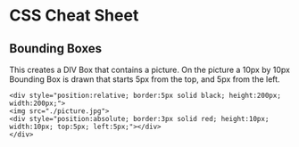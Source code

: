 # CSS Cheat Sheet


## Bounding Boxes

This creates a DIV Box that contains a picture.  On the picture a 10px by 10px Bounding Box is drawn that starts 5px from the top, and 5px from the left.

```
<div style="position:relative; border:5px solid black; height:200px; width:200px;">
<img src="./picture.jpg">
<div style="position:absolute; border:3px solid red; height:10px; width:10px; top:5px; left:5px;"></div>
</div>
```

